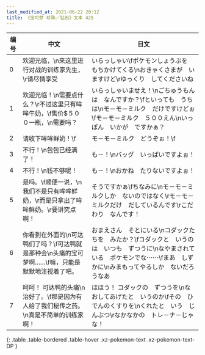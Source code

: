 ```yaml
---
last_modified_at: 2021-06-22 20:12
title: 《宝可梦 珍珠／钻石》文本 425
---
```

| 编号 | 中文 | 日文 |
| ---- | ---- | ---- |
| 0 | 欢迎光临，\n来这里进行对战的训练家先生，\r请尽情享受 | いらっしゃい\fポケモンしょうぶを　もちかけてくる\nおきゃくさまが　いますけど\rゆっくり　してくださいね |
| 1 | 欢迎光临！\n需要点什么？\r不过这里只有哞哞牛奶，\f售价$５００一瓶，\n需要吗？ | いらっしゃいませえ！\nごちゅうもんは　なんですか？\fといっても　うちは\nモ－モ－ミルク　だけですけどぉ\fモ－モ－ミルク　５００えん\nいっぽん　いかが　ですかぁ？ |
| 2 | 请收下哞哞鲜奶！\f | モ－モ－ミルク　どうぞぉ！\f |
| 3 | 不行！\n包包已经满了！ | も－！\nバッグ　いっぱいですよぉ！ |
| 4 | 不行！\n钱不够呢！ | も－！\nおかね　たりないですよぉ！ |
| 5 | 是吗。\f顺便一说，\n我们不是只有哞哞鲜奶，\r而是只拿出了哞哞鲜奶。\r要讲究点啊！ | そうですかぁ\fちなみに\nモ－モ－ミルクしか　ないのではなく\rモ－モ－ミルクだけ　だしているんです\rこだわり　なんです！ |
| 6 | 你看到在外面的\n可达鸭们了吗？\f可达鸭就是那种会\n头痛的宝可梦啊……\f嘛，只能是默默地注视着了吧。 | おまえさん　そとにいる\nコダックたちを　みたか？\fコダックと　いうのは　いつも　ずつうに\nなやまされている　ポケモンでな⋯⋯\fまあ　しずかに\nみまもってやるしか　ないだろうなあ |
| 7 | 呵呵！ 可达鸭的头痛\n治好了。\f那是因为有人给了我们秘传之药。\n真是不简单的训练家啊！ | ほほう！ コダックの　ずつうを\nなおしてあげたと　いうのか\fその　ひでんのくすりを\nくれたと　いう　じんぶつ\rなかなかの　トレ－ナ－じゃな！ |
{: .table .table-bordered .table-hover .xz-pokemon-text .xz-pokemon-text-DP }